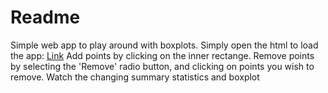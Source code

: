 # Readme

Simple web app to play around with boxplots.
Simply open the html to load the app: [Link](https://kmsingh-git.github.io/interactiveboxplot/boxplot.html)
Add points by clicking on the inner rectange.
Remove points by selecting the 'Remove' radio button, and clicking on points you wish to remove.
Watch the changing summary statistics and boxplot
